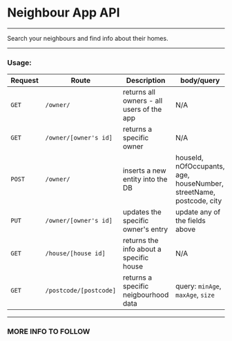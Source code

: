 # Neighbour App API
---
Search your neighbours and find info about their homes.

---
### Usage: 
| Request | Route | Description | body/query |
|---------|-------|-------------|------------|
| `GET`   | `/owner/`| returns all owners - all users of the app| N/A |
| `GET`   | `/owner/[owner's id]`| returns a specific owner| N/A |
| `POST`   | `/owner/`| inserts a new entity into the DB| houseId, nOfOccupants, age, houseNumber, streetName, postcode, city  |
| `PUT`   | `/owner/[owner's id]`| updates the specific owner's entry| update any of the fields above |
| `GET`   | `/house/[house id]`| returns the info about a specific house| N/A |
| `GET`   | `/postcode/[postcode]`| returns a specific neigbourhood data| query: `minAge`, `maxAge`, `size`|

---
### MORE INFO TO FOLLOW